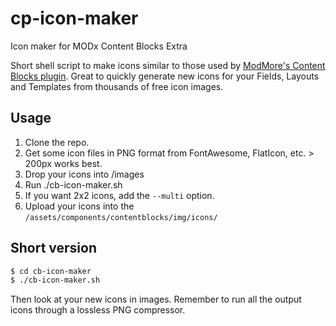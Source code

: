 # cp-icon-maker
Icon maker for MODx Content Blocks Extra

Short shell script to make icons similar to those used by [ModMore's Content Blocks plugin](https://www.modmore.com/extras/contentblocks/). Great to quickly generate new icons for your Fields, Layouts and Templates from thousands of free icon images.

## Usage

1. Clone the repo.
2. Get some icon files in PNG format from FontAwesome, FlatIcon, etc. > 200px works best.
3. Drop your icons into /images
4. Run ./cb-icon-maker.sh
5. If you want 2x2 icons, add the `--multi` option.
6. Upload your icons into the `/assets/components/contentblocks/img/icons/`

## Short version

```sh
$ cd cb-icon-maker
$ ./cb-icon-maker.sh
```

Then look at your new icons in images. Remember to run all the output icons through a lossless PNG compressor.
